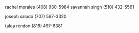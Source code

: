 rachel morales (408) 930-5984
savannah singh (510) 432-5561

joseph saludo (707) 567-3320

talea rendon (818) 497-6381
